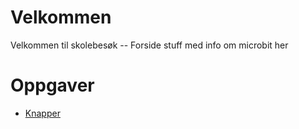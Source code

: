 # Velkommen

Velkommen til skolebesøk -- Forside stuff med info om microbit her

# Oppgaver
* [Knapper](https://informativ.github.io/microbit-oppgaver/experiments/button_intro/task)
